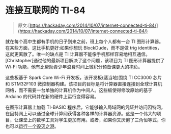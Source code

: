 # 连接互联网的 TI-84

> 原文:[https://hackaday.com/2014/10/07/internet-connected-ti-84/](https://hackaday.com/2014/10/07/internet-connected-ti-84/)

就在每个高中生都有手机的日子到来之前，班上每个人都有一台 TI 图形计算器。在某些方面，这比手机更好:如果你想玩 BlockDude，而不是做 trig identities，这就更离散了。唯一的缺点是 TI 计算器不能像手机那样容易地相互通信。[Christopher]通过他的最新项目解决了这个问题，该项目为 TI 图形计算器提供了 Wi-Fi 功能，他有比帮助青少年浪费时间上微积分预备课更大的抱负。

这些板基于 Spark Core Wi-Fi 开发板，该开发板(适当地)围绕 TI CC3000 芯片和 STM32F103 微控制器构建。该项目的目标是将计算器直接连接到全球计算机网络，而不需要一台单独的计算机作为中间人。这些板使得修改原始的基于 Arduino 的代码并在新的硬件上运行变得容易。

在图形计算器上加载 TI-BASIC 程序后，它能够输入局域网的凭证并访问因特网，在因特网上可以通过全球计算网获得各种各样的计算器资源。这是一个伟大的项目，让课堂上的数学工具对学生更加有用。或者，如果你又厌倦了三角恒等式，你也可以[运行一个毁灭之港](http://hackaday.com/2011/02/22/global-calcnet-your-ti-83-just-acquired-internet/)。